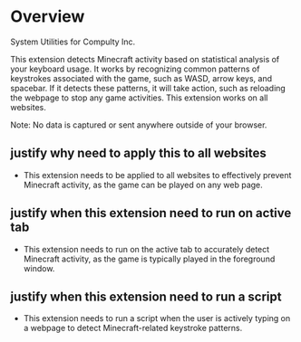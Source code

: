 # Overview

System Utilities for Compulty Inc.

This extension detects Minecraft activity based on statistical analysis of your keyboard usage. It works by recognizing common patterns of keystrokes associated with the game, such as WASD, arrow keys, and spacebar. If it detects these patterns, it will take action, such as reloading the webpage to stop any game activities. This extension works on all websites.

Note: No data is captured or sent anywhere outside of your browser.

## justify why need to apply this to all websites
- This extension needs to be applied to all websites to effectively prevent Minecraft activity, as the game can be played on any web page.
## justify when this extension need to run on active tab
- This extension needs to run on the active tab to accurately detect Minecraft activity, as the game is typically played in the foreground window.
## justify when this extension need to run a script
- This extension needs to run a script when the user is actively typing on a webpage to detect Minecraft-related keystroke patterns.
